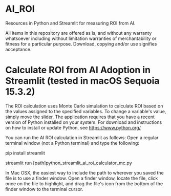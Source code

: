 # AI_ROI
Resources in Python and Streamlit for measuring ROI from AI.

All items in this repository are offered as is, and without any warranty whatsoever including without limitation warranties of merchantability or fitness for a particular purpose. Download, copying and/or use signifies acceptance.

# Calculate ROI from AI Adoption in Streamlit (tested in macOS Sequoia 15.3.2)

The ROI calculation uses Monte Carlo simulation to calculate ROI based on the values assigned to the specified variables. To change a variable's value, simply move the slider. The application requires that you have a recent version of Python installed on your system. For download and instructions on how to install or update Python, see https://www.python.org/

You can run the AI ROI calculation in Streamlit as follows:
Open a regular terminal window (not a Python terminal) and type the following:

pip install streamlit

streamlit run [path]python_streamlit_ai_roi_calculator_mc.py

In Mac OSX, the easiest way to include the path to wherever you saved the file is to use a finder window. Open a finder window, locate the file, click once on the file to highlight, and drag the file's icon from the bottom of the finder window to the terminal cursor.
